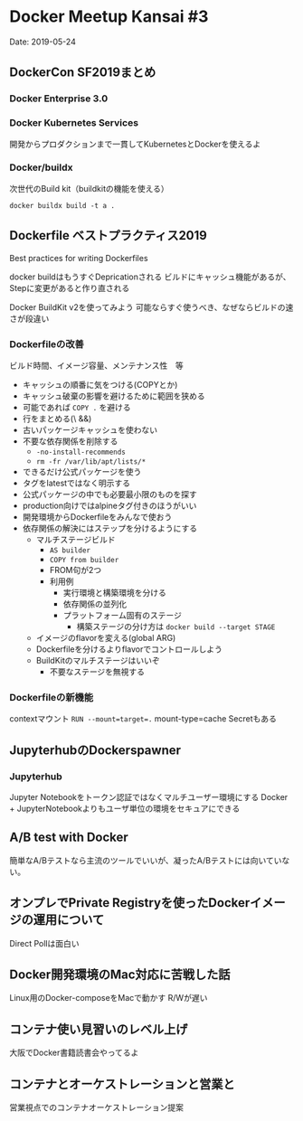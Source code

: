 # Docker Meetup Kansai #3

Date: 2019-05-24

## DockerCon SF2019まとめ

### Docker Enterprise 3.0

### Docker Kubernetes Services

開発からプロダクションまで一貫してKubernetesとDockerを使えるよ

### Docker/buildx

次世代のBuild kit（buildkitの機能を使える）
```
docker buildx build -t a .
```

## Dockerfile ベストプラクティス2019

Best practices for writing Dockerfiles

docker buildはもうすぐDepricationされる
ビルドにキャッシュ機能があるが、Stepに変更があると作り直される

Docker BuildKit v2を使ってみよう
可能ならすぐ使うべき、なぜならビルドの速さが段違い

### Dockerfileの改善
ビルド時間、イメージ容量、メンテナンス性　等

- キャッシュの順番に気をつける(COPYとか)
- キャッシュ破棄の影響を避けるために範囲を狭める
- 可能であれば `COPY .` を避ける
- 行をまとめる(\ &&)
- 古いパッケージキャッシュを使わない
- 不要な依存関係を削除する
  - `-no-install-recommends`
  - `rm -fr /var/lib/apt/lists/*`
- できるだけ公式パッケージを使う
- タグをlatestではなく明示する
- 公式パッケージの中でも必要最小限のものを探す
- production向けではalpineタグ付きのほうがいい
- 開発環境からDockerfileをみんなで使おう
- 依存関係の解決にはステップを分けるようにする
  - マルチステージビルド 
    - `AS builder`
    - `COPY from builder`
    - FROM句が2つ
    - 利用例
      - 実行環境と構築環境を分ける
      - 依存関係の並列化
      - プラットフォーム固有のステージ
        - 構築ステージの分け方は `docker build --target STAGE`
   - イメージのflavorを変える(global ARG)
   - Dockerfileを分けるよりflavorでコントロールしよう
   - BuildKitのマルチステージはいいぞ
     - 不要なステージを無視する

### Dockerfileの新機能
contextマウント `RUN --mount=target=.`
mount-type=cache
Secretもある

## JupyterhubのDockerspawner

### Jupyterhub
Jupyter Notebookをトークン認証ではなくマルチユーザー環境にする
Docker + JupyterNotebookよりもユーザ単位の環境をセキュアにできる

## A/B test with Docker
簡単なA/Bテストなら主流のツールでいいが、凝ったA/Bテストには向いていない。

## オンプレでPrivate Registryを使ったDockerイメージの運用について
Direct Pollは面白い

## Docker開発環境のMac対応に苦戦した話
Linux用のDocker-composeをMacで動かす
R/Wが遅い

## コンテナ使い見習いのレベル上げ
大阪でDocker書籍読書会やってるよ

## コンテナとオーケストレーションと営業と
営業視点でのコンテナオーケストレーション提案